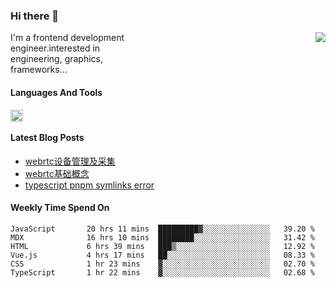 <!--
**zhaohuanyuu/zhaohuanyuu** is a ✨ _special_ ✨ repository because its `README.md` (this file) appears on your GitHub profile.
-->

### Hi there 👋

<picture>
  <source media="(prefers-color-scheme: dark)" srcset="https://github-readme-stats.vercel.app/api?username=zhaohuanyuu&count_private=true&show_icons=true&theme=city_lights&hide_title=true">
  <img align="right" src="https://github-readme-stats.vercel.app/api?username=zhaohuanyuu&count_private=true&show_icons=true&hide_title=true">
</picture>

<p align="left" style="width:40%">I'm a frontend development engineer.interested in engineering, graphics, frameworks...</p>

#### Languages And Tools

<img align="left" height="20" src="https://skillicons.dev/icons?i=js,ts,nodejs,react,vue,gatsby,materialui,graphql,nestjs,electron,flutter" />

</br>

#### Latest Blog Posts
<!-- BLOG-POST-LIST:START -->
- [webrtc设备管理及采集](https://zhy.gatsbyjs.io/blog/webrtc-device)
- [webrtc基础概念](https://zhy.gatsbyjs.io/blog/webrtc-basic)
- [typescript pnpm symlinks error](https://zhy.gatsbyjs.io/blog/ts-pnpm)
<!-- BLOG-POST-LIST:END -->

#### Weekly Time Spend On
<!--START_SECTION:waka-->

```text
JavaScript       20 hrs 11 mins  █████████▓░░░░░░░░░░░░░░░   39.20 %
MDX              16 hrs 10 mins  ████████░░░░░░░░░░░░░░░░░   31.42 %
HTML             6 hrs 39 mins   ███▒░░░░░░░░░░░░░░░░░░░░░   12.92 %
Vue.js           4 hrs 17 mins   ██░░░░░░░░░░░░░░░░░░░░░░░   08.33 %
CSS              1 hr 23 mins    ▓░░░░░░░░░░░░░░░░░░░░░░░░   02.70 %
TypeScript       1 hr 22 mins    ▓░░░░░░░░░░░░░░░░░░░░░░░░   02.68 %
```

<!--END_SECTION:waka-->
